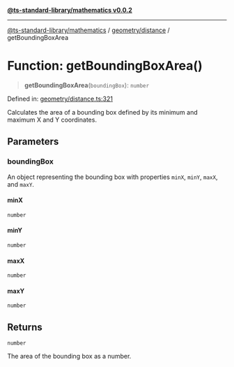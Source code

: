 [**@ts-standard-library/mathematics v0.0.2**](../../../README.md)

***

[@ts-standard-library/mathematics](../../../README.md) / [geometry/distance](../README.md) / getBoundingBoxArea

# Function: getBoundingBoxArea()

> **getBoundingBoxArea**(`boundingBox`): `number`

Defined in: [geometry/distance.ts:321](https://github.com/gabaudette/ts-stdlib/blob/725aff52e6f28b9942b278b955914b3ace9f325c/packages/mathematics/src/geometry/distance.ts#L321)

Calculates the area of a bounding box defined by its minimum and maximum X and Y coordinates.

## Parameters

### boundingBox

An object representing the bounding box with properties `minX`, `minY`, `maxX`, and `maxY`.

#### minX

`number`

#### minY

`number`

#### maxX

`number`

#### maxY

`number`

## Returns

`number`

The area of the bounding box as a number.
